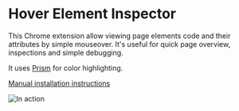 Hover Element Inspector
=============

This Chrome extension allow viewing page elements code and their attributes by simple mouseover. It's useful for quick page overview, inspections and simple debugging.

It uses [Prism](http://prismjs.com/) for color highlighting.

[Manual installation instructions](http://lifehacker.com/5919997/how-to-install-extensions-that-arent-from-the-official-chrome-web-store)

![In action](http://pixelwake.ru/partials/screenshot.png)